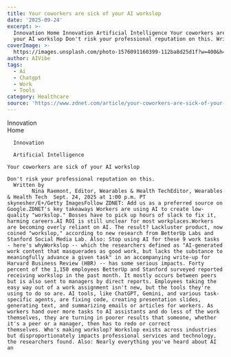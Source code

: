 ```yaml
---
title: Your coworkers are sick of your AI workslop
date: '2025-09-24'
excerpt: >-
  Innovation Home Innovation Artificial Intelligence Your coworkers are sick of
  your AI workslop Don't risk your professional reputation on this. Writte...
coverImage: >-
  https://images.unsplash.com/photo-1576091160399-112ba8d25d1f?w=400&h=200&fit=crop&auto=format
author: AIVibe
tags:
  - Ai
  - Chatgpt
  - Work
  - Tools
category: Healthcare
source: 'https://www.zdnet.com/article/your-coworkers-are-sick-of-your-ai-workslop/'
---
```

Innovation      
      Home
    
      Innovation
    
      Artificial Intelligence
       
    Your coworkers are sick of your AI workslop
     
    Don't risk your professional reputation on this.
      Written by 
            Nina Raemont, Editor, Wearables & Health TechEditor, Wearables & Health Tech  Sept. 24, 2025 at 1:00 p.m. PT                            skynesher/E+/Getty ImagesFollow ZDNET: Add us as a preferred source on Google.ZDNET's key takeaways Workers are using AI to create low-quality "workslop." Bosses have to pick up hours of slack to fix it, harming careers.AI ROI is still unclear for most workplaces.Workers are becoming overly reliant on AI. The result? Lackluster product, now coined "workslop," according to new research from BetterUp Labs and Stanford Social Media Lab. Also: Stop using AI for these 9 work tasks - here's whyWorkslop -- which the researchers defined as "AI-generated work content that masquerades as good work, but lacks the substance to meaningfully advance a given task" in an accompanying write-up for Harvard Business Review (HBR) -- has some serious impacts. Forty percent of the 1,150 employees BetterUp and Stanford surveyed reported receiving workslop in the past month. It mostly occurs between peers but is also sent to managers by direct reports. Employees taking the easy way out of a work assignment isn't new, but the tools they're using to do so are. AI tools, like ChatGPT, Gemini, and various task-specific agents, are fixing code, creating presentation slides, generating text, and summarizing emails or articles for workers. As workers hand over more tasks to AI assistants and do less of the work themselves, they are turning in poorer results that someone, whether it's a peer or a manager, then has to redo or correct themselves. Who's making workslop? Workslop exists across industries but disproportionately impacts professional services and technology, the researchers found. Also: Nearly everything you've heard about AI an
